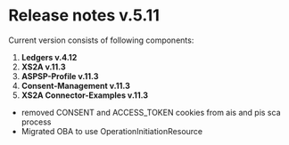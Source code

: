 # Release notes v.5.11

Current version consists of following components:

1. **Ledgers v.4.12**
2. **XS2A v.11.3**
3. **ASPSP-Profile v.11.3**
4. **Consent-Management v.11.3**
5. **XS2A Connector-Examples v.11.3**

-   removed CONSENT and ACCESS_TOKEN cookies from ais and pis sca process
-   Migrated OBA to use OperationInitiationResource
